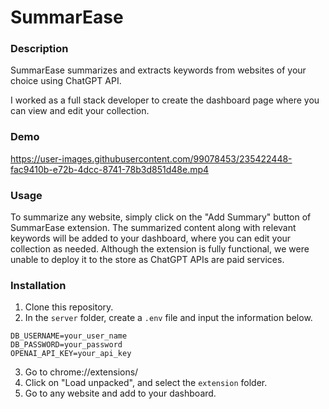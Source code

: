 # SummarEase

### Description
SummarEase summarizes and extracts keywords from websites of your choice using ChatGPT API. 

I worked as a full stack developer to create the dashboard page where you can view and edit your collection.

### Demo
https://user-images.githubusercontent.com/99078453/235422448-fac9410b-e72b-4dcc-8741-78b3d851d48e.mp4

### Usage
To summarize any website, simply click on the "Add Summary" button of SummarEase extension. The summarized content along with relevant keywords will be added to your dashboard, where you can edit your collection as needed. Although the extension is fully functional, we were unable to deploy it to the store as ChatGPT APIs are paid services.

### Installation
1. Clone this repository.
2. In the <code>server</code> folder, create a <code>.env</code> file and input the information below.
```
DB_USERNAME=your_user_name
DB_PASSWORD=your_password
OPENAI_API_KEY=your_api_key
```
3. Go to chrome://extensions/
4. Click on "Load unpacked", and select the <code>extension</code> folder.
5. Go to any website and add to your dashboard.
